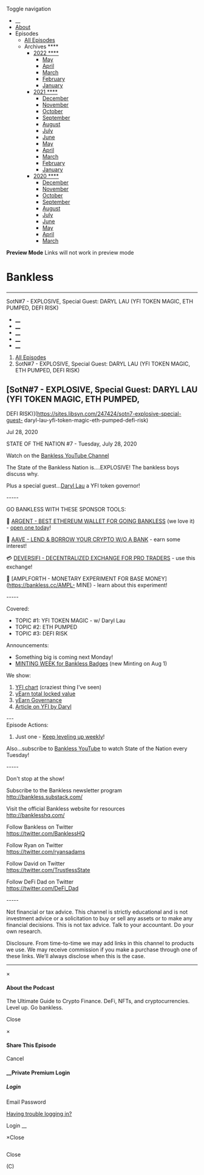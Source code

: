 Toggle navigation [](/247424 "Home Page")

  * __
  * [About]()
  * Episodes 
    * [All Episodes](/247424)
    * Archives ****
      * [2022 ****](/247424/2022)
        * [May](/247424/2022/05)
        * [April](/247424/2022/04)
        * [March](/247424/2022/03)
        * [February](/247424/2022/02)
        * [January](/247424/2022/01)
      * [2021 ****](/247424/2021)
        * [December](/247424/2021/12)
        * [November](/247424/2021/11)
        * [October](/247424/2021/10)
        * [September](/247424/2021/09)
        * [August](/247424/2021/08)
        * [July](/247424/2021/07)
        * [June](/247424/2021/06)
        * [May](/247424/2021/05)
        * [April](/247424/2021/04)
        * [March](/247424/2021/03)
        * [February](/247424/2021/02)
        * [January](/247424/2021/01)
      * [2020 ****](/247424/2020)
        * [December](/247424/2020/12)
        * [November](/247424/2020/11)
        * [October](/247424/2020/10)
        * [September](/247424/2020/09)
        * [August](/247424/2020/08)
        * [July](/247424/2020/07)
        * [June](/247424/2020/06)
        * [May](/247424/2020/05)
        * [April](/247424/2020/04)
        * [March](/247424/2020/03)

**Preview Mode** Links will not work in preview mode

# Bankless

###

* * *

SotN#7 - EXPLOSIVE, Special Guest: DARYL LAU (YFI TOKEN MAGIC, ETH PUMPED,
DEFI RISK)

  * [__](http://twitter.com/banklesshq "Visit Us on Twitter")
  * [__](mailto:ryan@mythos.capital "Email This Podcast")
  * [__](http://feeds.libsyn.com/247424/rss "Subscribe to RSS Feed")
  * [__](https://podcasts.apple.com/us/podcast/bankless/id1499409058?ls=1 "Listen on Apple Podcasts")
  * [__](https://open.spotify.com/show/41TNnXSv5ExcQSzEGLlGhy "Listen on Spotify")

  1. [All Episodes](/247424)
  2. SotN#7 - EXPLOSIVE, Special Guest: DARYL LAU (YFI TOKEN MAGIC, ETH PUMPED, DEFI RISK)

## [SotN#7 - EXPLOSIVE, Special Guest: DARYL LAU (YFI TOKEN MAGIC, ETH PUMPED,
DEFI RISK)](https://sites.libsyn.com/247424/sotn7-explosive-special-guest-
daryl-lau-yfi-token-magic-eth-pumped-defi-risk)

Jul 28, 2020

STATE OF THE NATION #7 - Tuesday, July 28, 2020

Watch on the [Bankless YouTube Channel](https://www.youtube.com/c/bankless)  
  
The State of the Bankless Nation is....EXPLOSIVE! The bankless boys discuss
why.

Plus a special guest...[Daryl Lau](https://twitter.com/daryllautk) a YFI token
governor!

\-----

GO BANKLESS WITH THESE SPONSOR TOOLS:

💸 [ARGENT - BEST ETHEREUM WALLET FOR GOING
BANKLESS](https://bankless.cc/argent-SOTN) (we love it) - [open one
today](https://bankless.cc/argent-SOTN)!  
  
🌈 [AAVE - LEND & BORROW YOUR CRYPTO W/O A BANK](https://bankless.cc/aave) \-
earn some interest!

💳 [DEVERSIFI - DECENTRALIZED EXCHANGE FOR PRO
TRADERS](https://bankless.cc/DeversiFi) \- use this exchange!  

💸 [AMPLFORTH - MONETARY EXPERIMENT FOR BASE MONEY](https://bankless.cc/AMPL-
MINE) \- learn about this experiment!

\-----

Covered:

  * TOPIC #1: YFI TOKEN MAGIC - w/ Daryl Lau
  * TOPIC #2: ETH PUMPED
  * TOPIC #3: DEFI RISK

Announcements:

  * Something big is coming next Monday!
  * [ MINTING WEEK for Bankless Badges](https://bankless.substack.com/p/claim-your-bankless-token-badge-801) (new Minting on Aug 1)

We show:

  1. [YFI chart](https://www.coingecko.com/en/coins/yearn-finance) (craziest thing I've seen)
  2. [yEarn total locked value  ](https://defipulse.com/yearn.finance)
  3. [yEarn Governance](https://gov.yearn.finance/)
  4. [ Article on YFI by Daryl](https://insights.deribit.com/market-research/yfi-a-tale-of-fair-launch-governance-and-value/)

\---  
Episode Actions:

  1. Just one - [Keep leveling up weekly](https://bankless.substack.com/p/-guide-1-starting-with-bankless)! 

Also...subscribe to [Bankless YouTube](https://www.youtube.com/c/bankless) to
watch State of the Nation every Tuesday!

\-----

Don't stop at the show!

Subscribe to the Bankless newsletter program  
<http://bankless.substack.com/>

Visit the official Bankless website for resources  
<http://banklesshq.com/>

Follow Bankless on Twitter  
<https://twitter.com/BanklessHQ>

Follow Ryan on Twitter  
<https://twitter.com/ryansadams>

Follow David on Twitter  
<https://twitter.com/TrustlessState>

Follow DeFi Dad on Twitter  
<https://twitter.com/DeFi_Dad>

  
\-----

Not financial or tax advice. This channel is strictly educational and is not
investment advice or a solicitation to buy or sell any assets or to make any
financial decisions. This is not tax advice. Talk to your accountant. Do your
own research.

Disclosure. From time-to-time we may add links in this channel to products we
use. We may receive commission if you make a purchase through one of these
links. We'll always disclose when this is the case.

* * *

×

#### About the Podcast

The Ultimate Guide to Crypto Finance. DeFi, NFTs, and cryptocurrencies. Level
up. Go bankless.

Close

×

#### Share This Episode

Cancel

#### __Private Premium Login

##### Login

Email Password

[Having trouble logging in?](')

Login __

×Close

![]()

Close

(C)

